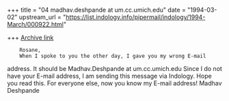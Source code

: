 +++
title = "04 madhav.deshpande at um.cc.umich.edu"
date = "1994-03-02"
upstream_url = "https://list.indology.info/pipermail/indology/1994-March/000922.html"

+++
[Archive link](https://list.indology.info/pipermail/indology/1994-March/000922.html)

        Rosane, 
        When I spoke to you the other day, I gave you my wrong E-mail
address.  It should be
        Madhav.Deshpande at um.cc.umich.edu
Since I do not have your E-mail address, I am sending this message via
Indology.  Hope you read this.
        For everyone else, now you know my E-mail address!
                Madhav Deshpande





